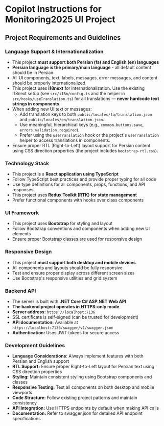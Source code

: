 # Copilot Instructions for Monitoring2025 UI Project

## Project Requirements and Guidelines

### Language Support & Internationalization
- This project **must support both Persian (fa) and English (en) languages**
- **Persian language is the primary/main language** - all default content should be in Persian
- All UI components, text, labels, messages, error messages, and content should be properly internationalized
- This project uses **i18next** for internationalization. Use the existing i18next setup (see `src/i18n/config.ts` and the helper in `src/hooks/useTranslation.ts`) for all translations — **never hardcode text strings in components**.
- When adding new UI text or messages:
	- Add translation keys to both `public/locales/fa/translation.json` and `public/locales/en/translation.json`.
	- Use meaningful, hierarchical keys (e.g., `common.buttons.save`, `errors.validation.required`).
	- Prefer using the `useTranslation` hook or the project's `useTranslation` helper to access translations in components.
- Ensure proper RTL (Right-to-Left) layout support for Persian content using CSS direction properties (the project includes `bootstrap-rtl.css`).

### Technology Stack
- This project is a **React application using TypeScript**
- Follow TypeScript best practices and provide proper typing for all code
- Use type definitions for all components, props, functions, and API responses
- This project uses **Redux Toolkit (RTK) for state management**
- Prefer functional components with hooks over class components

### UI Framework
- This project uses **Bootstrap** for styling and layout
- Follow Bootstrap conventions and components when adding new UI elements
- Ensure proper Bootstrap classes are used for responsive design

### Responsive Design
- This project **must support both desktop and mobile devices**
- All components and layouts should be fully responsive
- Test and ensure proper display across different screen sizes
- Use Bootstrap's responsive utilities and grid system

### Backend API
- The server is built with **.NET Core C# ASP.NET Web API**
- **The backend project operates in HTTPS-only mode**
- **Server address:** `https://localhost:7136`
- SSL certificate is self-signed (can be trusted for development)
- **API documentation:** Available at `https://localhost:7136/swagger/v1/swagger.json`
- **Authentication:** Uses JWT tokens for secure access

### Development Guidelines
- **Language Considerations:** Always implement features with both Persian and English support
- **RTL Support:** Ensure proper Right-to-Left layout for Persian text using CSS direction properties
- **Styling:** Maintain consistent styling using Bootstrap components and classes
- **Responsive Testing:** Test all components on both desktop and mobile viewports
- **Code Structure:** Follow existing project patterns and maintain consistency
- **API Integration:** Use HTTPS endpoints by default when making API calls
- **Documentation:** Refer to swagger.json for detailed API endpoint specifications